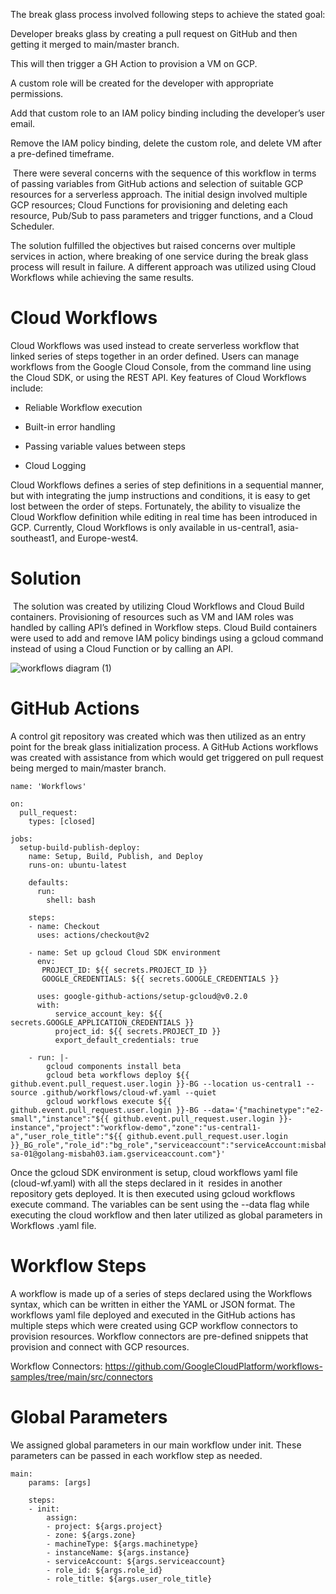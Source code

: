 The break glass process involved following steps to achieve the stated goal:

Developer breaks glass by creating a pull request on GitHub and then getting it merged to main/master branch.

This will then trigger a GH Action to provision a VM on GCP.

A custom role will be created for the developer with appropriate permissions.

Add that custom role to an IAM policy binding including the developer’s user email.

Remove the IAM policy binding, delete the custom role, and delete VM after a pre-defined timeframe.

 There were several concerns with the sequence of this workflow in terms of passing variables from GitHub actions and selection of suitable GCP resources for a serverless approach. The initial design involved multiple GCP resources; Cloud Functions for provisioning and deleting each resource, Pub/Sub to pass parameters and trigger functions, and a Cloud Scheduler.

The solution fulfilled the objectives but raised concerns over multiple services in action, where breaking of one service during the break glass process will result in failure. A different approach was utilized using Cloud Workflows while achieving the same results.         

# Cloud Workflows

Cloud Workflows was used instead to create serverless workflow that linked series of steps together in an order defined. Users can manage workflows from the Google Cloud Console, from the command line using the Cloud SDK, or using the REST API. Key features of Cloud Workflows include:

- Reliable Workflow execution

- Built-in error handling

- Passing variable values between steps

- Cloud Logging

Cloud Workflows defines a series of step definitions in a sequential manner, but with integrating the jump instructions and conditions, it is easy to get lost between the order of steps. Fortunately, the ability to visualize the Cloud Workflow definition while editing in real time has been introduced in GCP. Currently, Cloud Workflows is only available in us-central1, asia-southeast1, and Europe-west4.

# Solution

 The solution was created by utilizing Cloud Workflows and Cloud Build containers. Provisioning of resources such as VM and IAM roles was handled by calling API’s defined in Workflow steps. Cloud Build containers were used to add and remove IAM policy bindings using a gcloud command instead of using a Cloud Function or by calling an API. 
 
![workflows diagram (1)](https://user-images.githubusercontent.com/53059374/133540672-6f94117f-8239-4b9b-ad5c-c71ee525fd7e.jpg)

# GitHub Actions

A control git repository was created which was then utilized as an entry point for the break glass initialization process. A GitHub Actions workflows was created with assistance from  which would get triggered on pull request being merged to main/master branch.  

```
name: 'Workflows'

on:
  pull_request:
    types: [closed]

jobs:  
  setup-build-publish-deploy:
    name: Setup, Build, Publish, and Deploy
    runs-on: ubuntu-latest
    
    defaults:
      run:
        shell: bash

    steps:
    - name: Checkout
      uses: actions/checkout@v2

    - name: Set up gcloud Cloud SDK environment
      env:
       PROJECT_ID: ${{ secrets.PROJECT_ID }}
       GOOGLE_CREDENTIALS: ${{ secrets.GOOGLE_CREDENTIALS }}
  
      uses: google-github-actions/setup-gcloud@v0.2.0
      with:
          service_account_key: ${{ secrets.GOOGLE_APPLICATION_CREDENTIALS }}
          project_id: ${{ secrets.PROJECT_ID }}
          export_default_credentials: true

    - run: |-
        gcloud components install beta 
        gcloud beta workflows deploy ${{ github.event.pull_request.user.login }}-BG --location us-central1 --source .github/workflows/cloud-wf.yaml --quiet
        gcloud workflows execute ${{ github.event.pull_request.user.login }}-BG --data='{"machinetype":"e2-small","instance":"${{ github.event.pull_request.user.login }}-instance","project":"workflow-demo","zone":"us-central1-a","user_role_title":"${{ github.event.pull_request.user.login }}_BG_role","role_id":"bg_role","serviceaccount":"serviceAccount:misbah-sa-01@golang-misbah03.iam.gserviceaccount.com"}'

```

Once the gcloud SDK environment is setup, cloud workflows yaml file (cloud-wf.yaml) with all the steps declared in it  resides in another repository gets deployed. It is then executed using gcloud workflows execute command. The variables can be sent using the --data flag while executing the cloud workflow and then later utilized as global parameters in Workflows .yaml file.  

# Workflow Steps

A workflow is made up of a series of steps declared using the Workflows syntax, which can be written in either the YAML or JSON format. The workflows yaml file deployed and executed in the GitHub actions has multiple steps which were created using GCP workflow connectors to provision resources. Workflow connectors are pre-defined snippets that provision and connect with GCP resources.

Workflow Connectors: https://github.com/GoogleCloudPlatform/workflows-samples/tree/main/src/connectors

# Global Parameters

We assigned global parameters in our main workflow under init. These parameters can be passed in each workflow step as needed.

```
main:
    params: [args]

    steps:
    - init: 
        assign:
        - project: ${args.project}
        - zone: ${args.zone}
        - machineType: ${args.machinetype}
        - instanceName: ${args.instance}
        - serviceAccount: ${args.serviceaccount}
        - role_id: ${args.role_id}
        - role_title: ${args.user_role_title}
 ```
